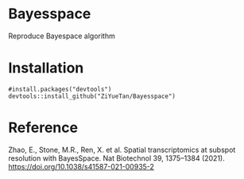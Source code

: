 # Bayesspace
Reproduce Bayespace algorithm

# Installation
```{r}
#install.packages("devtools")
devtools::install_github("ZiYueTan/Bayesspace")
```

# Reference
Zhao, E., Stone, M.R., Ren, X. et al. Spatial transcriptomics at subspot resolution with BayesSpace. Nat Biotechnol 39, 1375–1384 (2021). https://doi.org/10.1038/s41587-021-00935-2
